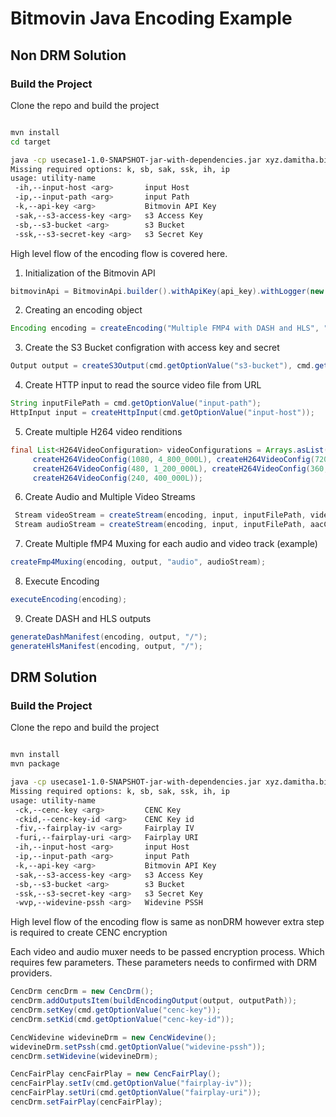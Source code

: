 # Bitmovin Java Encoding Example 

## Non DRM Solution

### Build the Project

Clone the repo and build the project

```bash

mvn install
cd target

java -cp usecase1-1.0-SNAPSHOT-jar-with-dependencies.jar xyz.damitha.bitmovin.noDRM 
Missing required options: k, sb, sak, ssk, ih, ip
usage: utility-name
 -ih,--input-host <arg>       input Host
 -ip,--input-path <arg>       input Path
 -k,--api-key <arg>           Bitmovin API Key
 -sak,--s3-access-key <arg>   s3 Access Key
 -sb,--s3-bucket <arg>        s3 Bucket
 -ssk,--s3-secret-key <arg>   s3 Secret Key
```

High level flow of the encoding flow is covered here.

1) Initialization of the Bitmovin API
```java
bitmovinApi = BitmovinApi.builder().withApiKey(api_key).withLogger(new Slf4jLogger(), Level.BASIC).build();
```
2) Creating an encoding object
```java
Encoding encoding = createEncoding("Multiple FMP4 with DASH and HLS", "Encoding with multiple fMP4 muxings");
```
3) Create the S3 Bucket configration with access key and secret
```java
Output output = createS3Output(cmd.getOptionValue("s3-bucket"), cmd.getOptionValue("s3-access-key"),cmd.getOptionValue("s3-secret-key"));
```
4) Create HTTP input to read the source video file from URL
```java
String inputFilePath = cmd.getOptionValue("input-path");
HttpInput input = createHttpInput(cmd.getOptionValue("input-host"));
```
5) Create multiple H264 video renditions
```java
final List<H264VideoConfiguration> videoConfigurations = Arrays.asList(
     createH264VideoConfig(1080, 4_800_000L), createH264VideoConfig(720, 2_400_000L),
     createH264VideoConfig(480, 1_200_000L), createH264VideoConfig(360, 800_000L),
     createH264VideoConfig(240, 400_000L));
```
6) Create Audio and Multiple Video Streams
```java
 Stream videoStream = createStream(encoding, input, inputFilePath, videoConfiguration);
 Stream audioStream = createStream(encoding, input, inputFilePath, aacConfig);
```
7) Create Multiple fMP4 Muxing for each audio and video track (example)
```java
createFmp4Muxing(encoding, output, "audio", audioStream);
```
8) Execute Encoding
```java
executeEncoding(encoding);
```
9) Create DASH and HLS outputs
```java
generateDashManifest(encoding, output, "/");
generateHlsManifest(encoding, output, "/");
```



##  DRM Solution

### Build the Project

Clone the repo and build the project

```bash

mvn install
mvn package

java -cp usecase1-1.0-SNAPSHOT-jar-with-dependencies.jar xyz.damitha.bitmovin.DRM 
Missing required options: k, sb, sak, ssk, ih, ip
usage: utility-name
 -ck,--cenc-key <arg>         CENC Key
 -ckid,--cenc-key-id <arg>    CENC Key id
 -fiv,--fairplay-iv <arg>     Fairplay IV
 -furi,--fairplay-uri <arg>   Fairplay URI
 -ih,--input-host <arg>       input Host
 -ip,--input-path <arg>       input Path
 -k,--api-key <arg>           Bitmovin API Key
 -sak,--s3-access-key <arg>   s3 Access Key
 -sb,--s3-bucket <arg>        s3 Bucket
 -ssk,--s3-secret-key <arg>   s3 Secret Key
 -wvp,--widevine-pssh <arg>   Widevine PSSH
```

High level flow of the encoding flow is same as nonDRM however extra step is required to create CENC encryption

Each video and audio muxer needs to be passed encryption process. Which requires few parameters. These parameters needs to confirmed with DRM providers.

```java
CencDrm cencDrm = new CencDrm();
cencDrm.addOutputsItem(buildEncodingOutput(output, outputPath));
cencDrm.setKey(cmd.getOptionValue("cenc-key"));
cencDrm.setKid(cmd.getOptionValue("cenc-key-id"));

CencWidevine widevineDrm = new CencWidevine();
widevineDrm.setPssh(cmd.getOptionValue("widevine-pssh"));
cencDrm.setWidevine(widevineDrm);

CencFairPlay cencFairPlay = new CencFairPlay();
cencFairPlay.setIv(cmd.getOptionValue("fairplay-iv"));
cencFairPlay.setUri(cmd.getOptionValue("fairplay-uri"));
cencDrm.setFairPlay(cencFairPlay);
```
